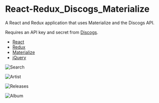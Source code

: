 # React-Redux_Discogs_Materialize
A React and Redux application that uses Materialize and the Discogs API.

Requires an API key and secret from [Discogs](https://www.discogs.com/developers/).

* [React](https://facebook.github.io/react/)
* [Redux](http://redux.js.org/)
* [Materialize](http://materializecss.com/)
* [jQuery](https://jquery.com/)


![Search](http://react-discogs.philvr.com/img/home.png)

![Artist](http://react-discogs.philvr.com/img/artist.png)

![Releases](http://react-discogs.philvr.com/img/releases.png)

![Album](http://react-discogs.philvr.com/img/release.png)
